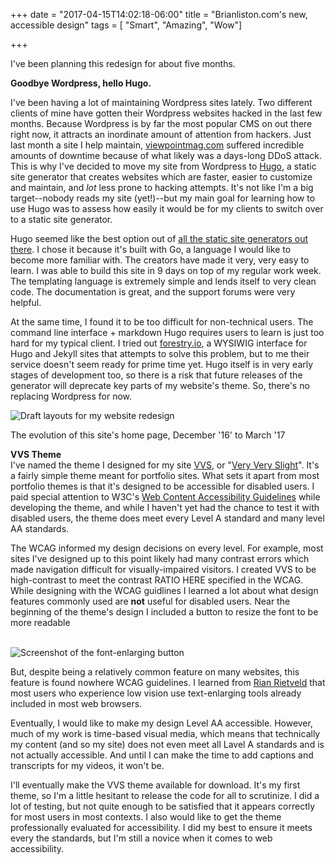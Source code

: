 +++
date = "2017-04-15T14:02:18-06:00"
title = "Brianliston.com's new, accessible design"
tags = [ "Smart", "Amazing", "Wow"]

+++

I've been planning this redesign for about five months.

**Goodbye Wordpress, hello Hugo.**

I've been having a lot of maintaining Wordpress sites lately. Two different clients of mine have gotten their Wordpress websites hacked in the last few months. Because Wordpress is by far the most popular CMS on out there right now, it attracts an inordinate amount of attention from hackers. Just last month a site I help maintain, <a href="https://www.viewpointmag.com">viewpointmag.com</a> suffered incredible amounts of downtime because of what likely was a days-long DDoS attack. This is why I've decided to move my site from Wordpress to <a href="https://gohugo.io">Hugo</a>, a static site generator that creates websites which are faster, easier to customize and maintain, and *lot* less prone to hacking attempts. It's not like I'm a big target--nobody reads my site (yet!)--but my main goal for learning how to use Hugo was to assess how easily it would be for my clients to switch over to a static site generator.

Hugo seemed like the best option out of <a href="https://www.smashingmagazine.com/2015/11/static-website-generators-jekyll-middleman-roots-hugo-review/">all the static site generators out there</a>. I chose it because it's built with Go, a language I would like to become more familiar with. The creators have made it very, very easy to learn. I was able to build this site in 9 days on top of my regular work week. The templating language is extremely simple and lends itself to very clean code. The documentation is great, and the support forums were very helpful.

At the same time, I found it to be too difficult for non-technical users. The command line interface + markdown Hugo requires users to learn is just too hard for my typical client. I tried out <a href="https://forestry.io/">forestry.io</a>, a WYSIWIG interface for Hugo and Jekyll sites that attempts to solve this problem, but to me their service doesn't seem ready for prime time yet. Hugo itself is in very early stages of development too, so there is a risk that future releases of the generator will deprecate key parts of my website's theme. So, there's no replacing Wordpress for now.

<div class="post-media">
    <img src="/img/content/blog/2017-redesign/site-comps.jpg" alt="Draft layouts for my website redesign" />
            <p class="post-media-description">The evolution of this site's home page, December '16' to March '17</p>
</div>

<span id="theme">**VVS Theme**</span>
<br />
I've named the theme I designed for my site <a href="https://www.youtube.com/watch?v=JELMrzN81LQ">VVS</a>, or "<a href="https://www.urbandictionary.com/define.php?term=VVS">Very Very Slight</a>". It's a fairly simple theme meant for portfolio sites. What sets it apart from most portfolio themes is that it's designed to be accessible for disabled users. I paid special attention to W3C's <a href="https://www.w3.org/WAI/intro/wcag">Web Content Accessibility Guidelines</a> while developing the theme, and while I haven't yet had the chance to test it with disabled users, the theme does meet every Level A standard and many level AA standards.

The WCAG informed my design decisions on every level. For example, most sites I've designed up to this point likely had many contrast errors which made navigation difficult for visually-impaired visitors. I created VVS to be high-contrast to meet the contrast RATIO HERE specified in the WCAG. While designing with the WCAG guidlines I learned a lot about what design features commonly used are <strong>not</strong> useful for disabled users. Near the beginning of the theme's design I included a button to resize the font to be more readable

<br />

<img src="/img/content/blog/2017-redesign/font-size.jpg" alt="Screenshot of the font-enlarging button" />

But, despite being a relatively common feature on many websites, this feature is found nowhere WCAG guidelines. I learned from <a href="https://wordpress.tv/2016/12/12/rian-rietveld-web-accessibility-where-to-start/">Rian Rietveld</a> that most users who experience low vision use text-enlarging tools already included in most web browsers.

Eventually, I would like to make my design Level AA accessible. However, much of my work is time-based visual media, which means that technically my content (and so my site) does not even meet all Lavel A standards and is not actually accessible. And until I can make the time to add captions and transcripts for my videos, it won't be.

I'll eventually make the VVS theme available for download. It's my first theme, so I'm a little hesitant to release the code for all to scrutinize. I did a lot of testing, but not quite enough to be satisfied that it appears correctly for most users in most contexts. I also would like to get the theme professionally evaluated for accessibility. I did my best to ensure it meets every the standards, but I'm still a novice when it comes to web accessibility.